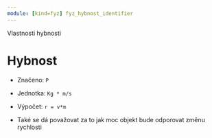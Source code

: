 ```yaml
---
module: [kind=fyz] fyz_hybnost_identifier
---
```

Vlastnosti hybnosti


# Hybnost
- Značeno: `P`

- Jednotka: `Kg * m/s`

- Výpočet: `r = v*m`

- Také se dá považovat za to jak moc objekt bude odporovat změnu rychlosti